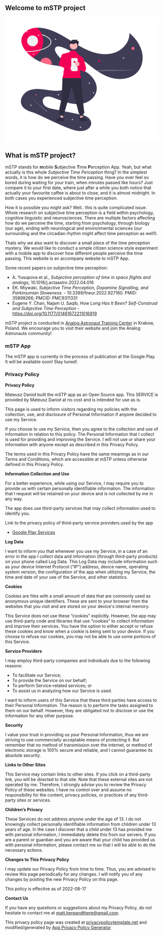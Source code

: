 ## Welcome to mSTP project

![](title_image.png)

## What is mSTP project?

mSTP stands for **m**obile **S**ubjective **T**ime **P**erception App. Yeah, but what actually is this whole *Subjective Time Perception* thing? In the simplest words, it is how do we perceive the time passing. Have you ever feel so bored during waiting for your train, when minutes passed like hours? Just compare it to your first date, where just after a while you both notice that actually your favourite caffee is about to close, and it is almost midnight. In both cases you experienced subjective time perception. 

How it is possible you might ask? Well.. this is quite complicated issue. Whole research on subjective time perception is a field within psychology, cognitive linguistic and neurosciences. There are multiple factors affecting how do we perceive the time, starting from psychology, through biology (our age), ending with neurological and environmental sciences (our surrounding and the circadian rhythm might affect time perception as well!).

Thats why we also want to discover a small piece of the time perception mystery. We would like to conduct a simple citizen science style experiment with a mobile app to discover how different people perceive the time passing. This website is an accompany website to mSTP App.

Some recent papers on subjective time perception:
- A. Yusupova et al., *Subjective perception of time in space flights and analogs*, 10.1016/j.actaastro.2022.04.016
- EK. Miywaki, *Subjective Time Perception, Dopamine Signalling, and Parkinsonian Sloweness.* - 10.3389/fneur.2022.927160. PMID: 35899266; PMCID: PMC9311331
- Eugene Y. Chan, Najam U. Saqib, *How Long Has It Been? Self-Construal and Subjective Time Perception* - https://doi.org/10.1177/01461672211016919

mSTP project is conducted in [Analog Astronaut Training Center](https://www.astronaut.center/) in Krakow, Poland. We encourage you to visit their website and join the Analog Astronauts community!

### mSTP App

The mSTP app is currently in the process of publication at the Google Play. It will be available soon! Stay tuned!.

### Privacy Policy

**Privacy Policy**

Mateusz Danioł built the mSTP app as an Open Source app. This SERVICE is provided by Mateusz Danioł at no cost and is intended for use as is.

This page is used to inform visitors regarding my policies with the collection, use, and disclosure of Personal Information if anyone decided to use my Service.

If you choose to use my Service, then you agree to the collection and use of information in relation to this policy. The Personal Information that I collect is used for providing and improving the Service. I will not use or share your information with anyone except as described in this Privacy Policy.

The terms used in this Privacy Policy have the same meanings as in our Terms and Conditions, which are accessible at mSTP unless otherwise defined in this Privacy Policy.

**Information Collection and Use**

For a better experience, while using our Service, I may require you to provide us with certain personally identifiable information. The information that I request will be retained on your device and is not collected by me in any way.

The app does use third-party services that may collect information used to identify you.

Link to the privacy policy of third-party service providers used by the app

*   [Google Play Services](https://www.google.com/policies/privacy/)

**Log Data**

I want to inform you that whenever you use my Service, in a case of an error in the app I collect data and information (through third-party products) on your phone called Log Data. This Log Data may include information such as your device Internet Protocol (“IP”) address, device name, operating system version, the configuration of the app when utilizing my Service, the time and date of your use of the Service, and other statistics.

**Cookies**

Cookies are files with a small amount of data that are commonly used as anonymous unique identifiers. These are sent to your browser from the websites that you visit and are stored on your device's internal memory.

This Service does not use these “cookies” explicitly. However, the app may use third-party code and libraries that use “cookies” to collect information and improve their services. You have the option to either accept or refuse these cookies and know when a cookie is being sent to your device. If you choose to refuse our cookies, you may not be able to use some portions of this Service.

**Service Providers**

I may employ third-party companies and individuals due to the following reasons:

*   To facilitate our Service;
*   To provide the Service on our behalf;
*   To perform Service-related services; or
*   To assist us in analyzing how our Service is used.

I want to inform users of this Service that these third parties have access to their Personal Information. The reason is to perform the tasks assigned to them on our behalf. However, they are obligated not to disclose or use the information for any other purpose.

**Security**

I value your trust in providing us your Personal Information, thus we are striving to use commercially acceptable means of protecting it. But remember that no method of transmission over the internet, or method of electronic storage is 100% secure and reliable, and I cannot guarantee its absolute security.

**Links to Other Sites**

This Service may contain links to other sites. If you click on a third-party link, you will be directed to that site. Note that these external sites are not operated by me. Therefore, I strongly advise you to review the Privacy Policy of these websites. I have no control over and assume no responsibility for the content, privacy policies, or practices of any third-party sites or services.

**Children’s Privacy**

These Services do not address anyone under the age of 13. I do not knowingly collect personally identifiable information from children under 13 years of age. In the case I discover that a child under 13 has provided me with personal information, I immediately delete this from our servers. If you are a parent or guardian and you are aware that your child has provided us with personal information, please contact me so that I will be able to do the necessary actions.

**Changes to This Privacy Policy**

I may update our Privacy Policy from time to time. Thus, you are advised to review this page periodically for any changes. I will notify you of any changes by posting the new Privacy Policy on this page.

This policy is effective as of 2022-08-17

**Contact Us**

If you have any questions or suggestions about my Privacy Policy, do not hesitate to contact me at matt.hereandthere@gmail.com.

This privacy policy page was created at [privacypolicytemplate.net](https://privacypolicytemplate.net) and modified/generated by [App Privacy Policy Generator](https://app-privacy-policy-generator.nisrulz.com/)


